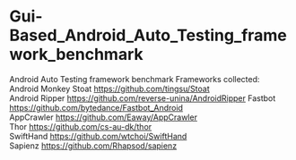 # Gui-Based_Android_Auto_Testing_framework_benchmark
Android Auto Testing framework benchmark
Frameworks collected:  
Android Monkey
Stoat https://github.com/tingsu/Stoat  
Android Ripper https://github.com/reverse-unina/AndroidRipper
Fastbot https://github.com/bytedance/Fastbot_Android  
AppCrawler https://github.com/Eaway/AppCrawler  
Thor https://github.com/cs-au-dk/thor  
SwiftHand https://github.com/wtchoi/SwiftHand  
Sapienz https://github.com/Rhapsod/sapienz  

